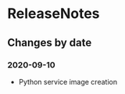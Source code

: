 ReleaseNotes
============

Changes by date
---------------

### 2020-09-10

 - Python service image creation
 
 